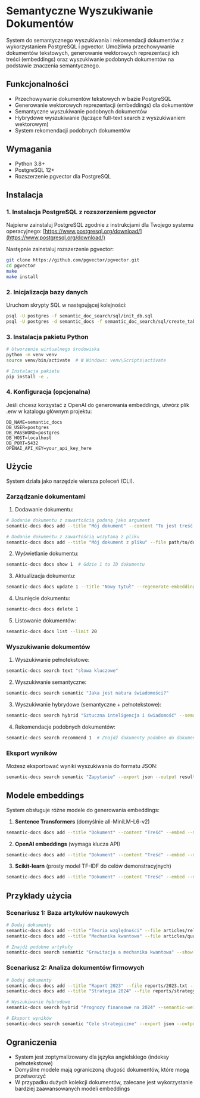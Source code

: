 # Semantyczne Wyszukiwanie Dokumentów

System do semantycznego wyszukiwania i rekomendacji dokumentów z wykorzystaniem PostgreSQL i pgvector. Umożliwia przechowywanie dokumentów tekstowych, generowanie wektorowych reprezentacji ich treści (embeddings) oraz wyszukiwanie podobnych dokumentów na podstawie znaczenia semantycznego.

## Funkcjonalności

- Przechowywanie dokumentów tekstowych w bazie PostgreSQL
- Generowanie wektorowych reprezentacji (embeddings) dla dokumentów
- Semantyczne wyszukiwanie podobnych dokumentów
- Hybrydowe wyszukiwanie (łączące full-text search z wyszukiwaniem wektorowym)
- System rekomendacji podobnych dokumentów

## Wymagania

- Python 3.8+
- PostgreSQL 12+
- Rozszerzenie pgvector dla PostgreSQL

## Instalacja

### 1. Instalacja PostgreSQL z rozszerzeniem pgvector

Najpierw zainstaluj PostgreSQL zgodnie z instrukcjami dla Twojego systemu operacyjnego:
[https://www.postgresql.org/download/](https://www.postgresql.org/download/)

Następnie zainstaluj rozszerzenie pgvector:
```bash
git clone https://github.com/pgvector/pgvector.git
cd pgvector
make
make install
```

### 2. Inicjalizacja bazy danych

Uruchom skrypty SQL w następującej kolejności:
```bash
psql -U postgres -f semantic_doc_search/sql/init_db.sql
psql -U postgres -d semantic_docs -f semantic_doc_search/sql/create_tables.sql
```

### 3. Instalacja pakietu Python

```bash
# Utworzenie wirtualnego środowiska
python -m venv venv
source venv/bin/activate  # W Windows: venv\Scripts\activate

# Instalacja pakietu
pip install -e .
```

### 4. Konfiguracja (opcjonalna)

Jeśli chcesz korzystać z OpenAI do generowania embeddings, utwórz plik .env w katalogu głównym projektu:
```
DB_NAME=semantic_docs
DB_USER=postgres
DB_PASSWORD=postgres
DB_HOST=localhost
DB_PORT=5432
OPENAI_API_KEY=your_api_key_here
```

## Użycie

System działa jako narzędzie wiersza poleceń (CLI).

### Zarządzanie dokumentami

1. Dodawanie dokumentu:
```bash
# Dodanie dokumentu z zawartością podaną jako argument
semantic-docs docs add --title "Mój dokument" --content "To jest treść mojego dokumentu." --embed

# Dodanie dokumentu z zawartością wczytaną z pliku
semantic-docs docs add --title "Mój dokument z pliku" --file path/to/document.txt --embed
```

2. Wyświetlanie dokumentu:
```bash
semantic-docs docs show 1  # Gdzie 1 to ID dokumentu
```

3. Aktualizacja dokumentu:
```bash
semantic-docs docs update 1 --title "Nowy tytuł" --regenerate-embeddings
```

4. Usunięcie dokumentu:
```bash
semantic-docs docs delete 1
```

5. Listowanie dokumentów:
```bash
semantic-docs docs list --limit 20
```

### Wyszukiwanie dokumentów

1. Wyszukiwanie pełnotekstowe:
```bash
semantic-docs search text "słowa kluczowe"
```

2. Wyszukiwanie semantyczne:
```bash
semantic-docs search semantic "Jaka jest natura świadomości?"
```

3. Wyszukiwanie hybrydowe (semantyczne + pełnotekstowe):
```bash
semantic-docs search hybrid "Sztuczna inteligencja i świadomość" --semantic-weight 0.7
```

4. Rekomendacje podobnych dokumentów:
```bash
semantic-docs search recommend 1  # Znajdź dokumenty podobne do dokumentu o ID 1
```

### Eksport wyników

Możesz eksportować wyniki wyszukiwania do formatu JSON:
```bash
semantic-docs search semantic "Zapytanie" --export json --output results.json
```

## Modele embeddings

System obsługuje różne modele do generowania embeddings:

1. **Sentence Transformers** (domyślnie all-MiniLM-L6-v2)
```bash
semantic-docs docs add --title "Dokument" --content "Treść" --embed --model sentence-transformers
```

2. **OpenAI embeddings** (wymaga klucza API)
```bash
semantic-docs docs add --title "Dokument" --content "Treść" --embed --model openai
```

3. **Scikit-learn** (prosty model TF-IDF do celów demonstracyjnych)
```bash
semantic-docs docs add --title "Dokument" --content "Treść" --embed --model sklearn
```

## Przykłady użycia

### Scenariusz 1: Baza artykułów naukowych

```bash
# Dodaj dokumenty
semantic-docs docs add --title "Teoria względności" --file articles/relativity.txt --embed
semantic-docs docs add --title "Mechanika kwantowa" --file articles/quantum.txt --embed

# Znajdź podobne artykuły
semantic-docs search semantic "Grawitacja a mechanika kwantowa" --show-content
```

### Scenariusz 2: Analiza dokumentów firmowych

```bash
# Dodaj dokumenty
semantic-docs docs add --title "Raport 2023" --file reports/2023.txt --source "Dział finansowy" --embed
semantic-docs docs add --title "Strategia 2024" --file reports/strategy.txt --source "Zarząd" --embed

# Wyszukiwanie hybrydowe
semantic-docs search hybrid "Prognozy finansowe na 2024" --semantic-weight 0.6

# Eksport wyników
semantic-docs search semantic "Cele strategiczne" --export json --output strategy_matches.json
```

## Ograniczenia

- System jest zoptymalizowany dla języka angielskiego (indeksy pełnotekstowe)
- Domyślne modele mają ograniczoną długość dokumentów, które mogą przetworzyć
- W przypadku dużych kolekcji dokumentów, zalecane jest wykorzystanie bardziej zaawansowanych modeli embeddings